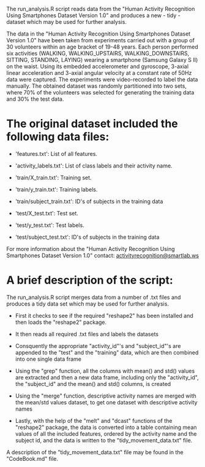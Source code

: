 The run_analysis.R script reads data from the "Human Activity Recognition Using Smartphones Dataset Version 1.0" and produces a new - tidy - dataset which may be used for further analysis.

The data in the "Human Activity Recognition Using Smartphones Dataset Version 1.0" have been taken from experiments carried out with a group of 30 volunteers within an age bracket of 19-48 years. Each person performed six activities (WALKING, WALKING_UPSTAIRS, WALKING_DOWNSTAIRS, SITTING, STANDING, LAYING) wearing a smartphone (Samsung Galaxy S II) on the waist. Using its embedded accelerometer and gyroscope, 3-axial linear acceleration and 3-axial angular velocity at a constant rate of 50Hz data were captured. The experiments were video-recorded to label the data manually. The obtained dataset was randomly partitioned into two sets, where 70% of the volunteers was selected for generating the training data and 30% the test data. 


The original dataset included the following data files:
=======================================================
- 'features.txt': List of all features.

- 'activity_labels.txt': List of class labels and their activity name.

- 'train/X_train.txt': Training set.

- 'train/y_train.txt': Training labels.

- 'train/subject_train.txt': ID's of subjects in the training data

- 'test/X_test.txt': Test set.

- 'test/y_test.txt': Test labels.

- 'test/subject_test.txt': ID's of subjects in the training data

For more information about the "Human Activity Recognition Using Smartphones Dataset Version 1.0" contact: activityrecognition@smartlab.ws


A brief description of the script:
==================================
The run_analysis.R script merges data from a number of .txt files and produces a tidy data set which may be used for further analysis.

- First it checks to see if the required "reshape2" has been installed and then loads the "reshape2" package.

- It then reads all required .txt files and labels the datasets

- Consquently the appropriate "activity_id"'s and "subject_id"'s are appended to the "test" and the "training" data, which are then combined into one single data frame

- Using the "grep" function, all the columns with mean() and std() values are extracted and then a new data frame, including only the "activity_id", the "subject_id" and the mean() and std() columns, is created    

- Using the "merge" function, descriptive activity names are merged with the mean/std values dataset, to get one dataset with descriptive activity names

- Lastly, with the help of the "melt" and "dcast" functions of the "reshape2" package, the data is converted into a table containing mean values of all the included features, ordered by the activity name and the subject id, and the data is written to the "tidy_movement_data.txt" file.

A description of the "tidy_movement_data.txt" file may be found in the "CodeBook.md" file. 




